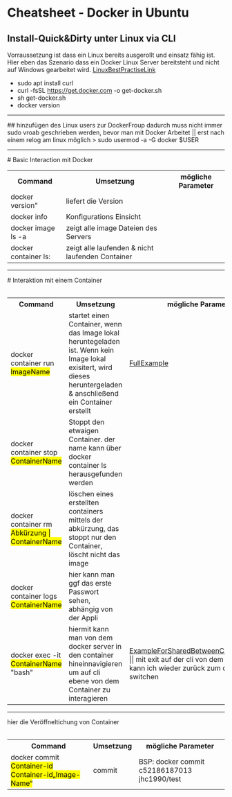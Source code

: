 # Cheatsheet - Docker in Ubuntu

## Install-Quick&Dirty unter Linux via CLI
Vorraussetzung ist dass ein Linux bereits ausgerollt und einsatz fähig ist. Hier eben das Szenario dass ein Docker Linux Server bereitsteht und nicht auf Windows gearbeitet wird. [LinuxBestPractiseLink](https://github.com/JHC90/Linux)



* sudo apt install curl<br>
* curl -fsSL https://get.docker.com -o get-docker.sh<br>
* sh get-docker.sh
* docker version
<hr>
## hinzufügen des Linux users zur DockerFroup
dadurch muss nicht immer sudo vroab geschrieben werden, bevor man mit Docker Arbeitet || erst nach einem relog am linux möglich
> sudo usermod -a -G docker $USER
<hr>
# Basic Interaction mit Docker
<table style="width:100%">
  <tr>
    <th>Command</th>
    <th>Umsetzung</th>
    <th> mögliche Parameter</th>
  </tr>
  <tr>
    <td>docker version"</td>
    <td>liefert die Version</td>
    <td></td>
  </tr>
  <tr>
    <td>docker info</td>
    <td>Konfigurations Einsicht</td>
    <td></td>
  </tr>
  <tr>
    <td>docker image ls -a</td>
    <td>zeigt alle image Dateien des Servers</td>
    <td></td>
  </tr>
  <tr>
    <td>docker container ls:</td>
    <td>zeigt alle laufenden & nicht laufenden Container</td>
    <td></td>
  </tr>
 
  
  
<table>

<hr>
# Interaktion mit einem Container
<table style="width:100%">
  <tr>
    <th>Command</th>
    <th>Umsetzung</th>
    <th> mögliche Parameter</th>
  </tr>
  <tr>
    <td>docker container run <mark>ImageName</mark></td>
    <td>startet einen Container, wenn das Image lokal heruntegeladen ist. Wenn kein Image lokal exisitert, wird dieses heruntergeladen & anschließend ein Container erstellt</td>
    <td> <a href="./0_ExampleCommandRunDocker.md">FullExample</a></td>
  </tr>
   <tr>
    <td>docker container stop <mark>ContainerName</mark> </td>
    <td>Stoppt den etwaigen Container. der name kann über docker container ls herausgefunden werden</td>
    <td></td>
  </tr>
  
  <tr>
    <td>docker container rm <mark> Abkürzung | ContainerName</mark></td>
    <td>löschen eines erstellten containers mittels der abkürzung, das stoppt nur den Container, löscht nicht das image</td>
    <td></td>
  </tr>
  <tr>
    <td>docker container logs <mark>ContainerName</mark></td>
    <td>hier kann man ggf das erste Passwort sehen, abhängig von der Appli</td>
    <td></td>
  </tr>
  <tr>
    <td>docker exec -it <mark>ContainerName</mark> "bash"</mark></td>
    <td>hiermit kann man von dem docker server in den container hineinnavigieren um auf cli ebene von dem Container zu interagieren</td>
    <td><a href="./1_CreateShareDriveBetweenServerAndImage.md">ExampleForSharedBetweenContainer&Serer</a>
    || mit exit auf der cli von dem container kann ich wieder zurück zum docker server switchen
    </td>
  </tr>
  
<table>

<hr>
hier die Veröffneltichung von Container

<table style="width:100%">
  <tr>
    <th>Command</th>
    <th>Umsetzung</th>
    <th> mögliche Parameter</th>
  </tr>
  <tr>
    <td>docker commit <mark>Container-id</mark> <mark>Container-id</mark><mark>„Image-Name“</mark></td>
    <td>commit </td>
    <td>BSP:  docker commit c52186187013 jhc1990/test</td>
  </tr>
  <tr>
  
<table>
